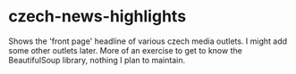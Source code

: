 # czech-news-highlights
Shows the 'front page' headline of various czech media outlets.
I might add some other outlets later.
More of an exercise to get to know the BeautifulSoup library, nothing I plan to maintain.
